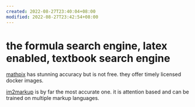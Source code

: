 ```yaml
---
created: 2022-08-27T23:40:04+08:00
modified: 2022-08-27T23:42:54+08:00
---
```


# the formula search engine, latex enabled, textbook search engine

[mathpix]() has stunning accuracy but is not free. they offer timely licensed docker images.

[im2markup]() is by far the most accurate one. it is attention based and can be trained on multiple markup languages.
